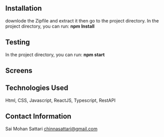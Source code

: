 
## Installation

downlode the Zipfile and extract it then go to the project directory.
In the project directory, you can run:
**npm Install**

## Testing
In the project directory, you can run:
**npm start**


## Screens 




## Technologies Used

Html, CSS, Javascript, ReactJS, Typescript, RestAPI






## Contact Information
Sai Mohan Sattari
chinnasattari@gmail.com
